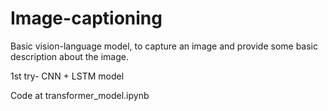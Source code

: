 # Image-captioning

Basic vision-language model, to capture an image and provide some basic description about the image.

1st try- CNN + LSTM model

Code at transformer_model.ipynb
